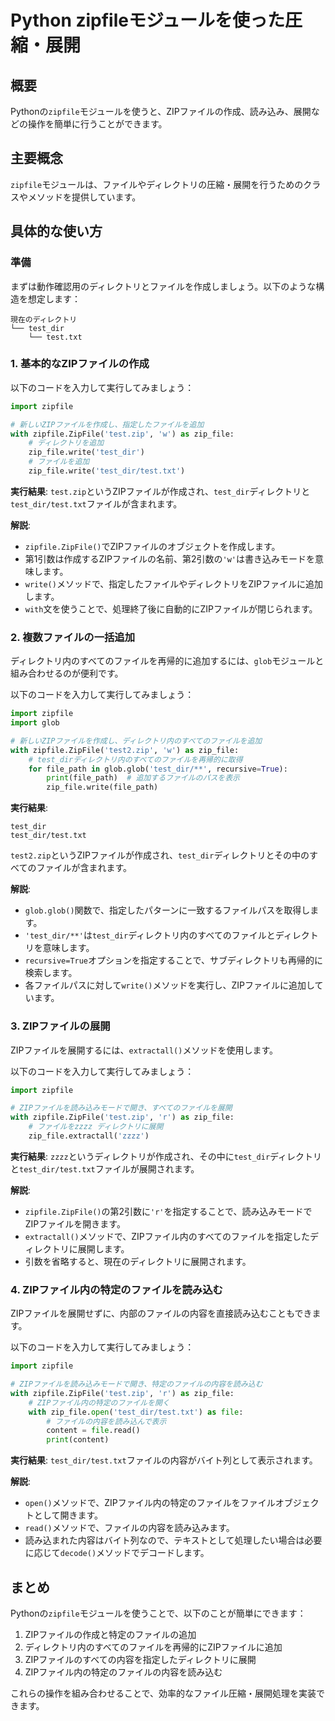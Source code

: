 # Python zipfileモジュールを使った圧縮・展開

## 概要
Pythonの`zipfile`モジュールを使うと、ZIPファイルの作成、読み込み、展開などの操作を簡単に行うことができます。

## 主要概念
`zipfile`モジュールは、ファイルやディレクトリの圧縮・展開を行うためのクラスやメソッドを提供しています。

## 具体的な使い方

### 準備

まずは動作確認用のディレクトリとファイルを作成しましょう。以下のような構造を想定します：

```
現在のディレクトリ
└── test_dir
    └── test.txt
```

### 1. 基本的なZIPファイルの作成

以下のコードを入力して実行してみましょう：

```python
import zipfile

# 新しいZIPファイルを作成し、指定したファイルを追加
with zipfile.ZipFile('test.zip', 'w') as zip_file:
    # ディレクトリを追加
    zip_file.write('test_dir')
    # ファイルを追加
    zip_file.write('test_dir/test.txt')
```

**実行結果**: `test.zip`というZIPファイルが作成され、`test_dir`ディレクトリと`test_dir/test.txt`ファイルが含まれます。

**解説**: 
- `zipfile.ZipFile()`でZIPファイルのオブジェクトを作成します。
- 第1引数は作成するZIPファイルの名前、第2引数の`'w'`は書き込みモードを意味します。
- `write()`メソッドで、指定したファイルやディレクトリをZIPファイルに追加します。
- `with`文を使うことで、処理終了後に自動的にZIPファイルが閉じられます。

### 2. 複数ファイルの一括追加

ディレクトリ内のすべてのファイルを再帰的に追加するには、`glob`モジュールと組み合わせるのが便利です。

以下のコードを入力して実行してみましょう：

```python
import zipfile
import glob

# 新しいZIPファイルを作成し、ディレクトリ内のすべてのファイルを追加
with zipfile.ZipFile('test2.zip', 'w') as zip_file:
    # test_dirディレクトリ内のすべてのファイルを再帰的に取得
    for file_path in glob.glob('test_dir/**', recursive=True):
        print(file_path)  # 追加するファイルのパスを表示
        zip_file.write(file_path)
```

**実行結果**:
```
test_dir
test_dir/test.txt
```

`test2.zip`というZIPファイルが作成され、`test_dir`ディレクトリとその中のすべてのファイルが含まれます。

**解説**:
- `glob.glob()`関数で、指定したパターンに一致するファイルパスを取得します。
- `'test_dir/**'`は`test_dir`ディレクトリ内のすべてのファイルとディレクトリを意味します。
- `recursive=True`オプションを指定することで、サブディレクトリも再帰的に検索します。
- 各ファイルパスに対して`write()`メソッドを実行し、ZIPファイルに追加しています。

### 3. ZIPファイルの展開

ZIPファイルを展開するには、`extractall()`メソッドを使用します。

以下のコードを入力して実行してみましょう：

```python
import zipfile

# ZIPファイルを読み込みモードで開き、すべてのファイルを展開
with zipfile.ZipFile('test.zip', 'r') as zip_file:
    # ファイルをzzzz ディレクトリに展開
    zip_file.extractall('zzzz')
```

**実行結果**: `zzzz`というディレクトリが作成され、その中に`test_dir`ディレクトリと`test_dir/test.txt`ファイルが展開されます。

**解説**:
- `zipfile.ZipFile()`の第2引数に`'r'`を指定することで、読み込みモードでZIPファイルを開きます。
- `extractall()`メソッドで、ZIPファイル内のすべてのファイルを指定したディレクトリに展開します。
- 引数を省略すると、現在のディレクトリに展開されます。

### 4. ZIPファイル内の特定のファイルを読み込む

ZIPファイルを展開せずに、内部のファイルの内容を直接読み込むこともできます。

以下のコードを入力して実行してみましょう：

```python
import zipfile

# ZIPファイルを読み込みモードで開き、特定のファイルの内容を読み込む
with zipfile.ZipFile('test.zip', 'r') as zip_file:
    # ZIPファイル内の特定のファイルを開く
    with zip_file.open('test_dir/test.txt') as file:
        # ファイルの内容を読み込んで表示
        content = file.read()
        print(content)
```

**実行結果**: `test_dir/test.txt`ファイルの内容がバイト列として表示されます。

**解説**:
- `open()`メソッドで、ZIPファイル内の特定のファイルをファイルオブジェクトとして開きます。
- `read()`メソッドで、ファイルの内容を読み込みます。
- 読み込まれた内容はバイト列なので、テキストとして処理したい場合は必要に応じて`decode()`メソッドでデコードします。

## まとめ

Pythonの`zipfile`モジュールを使うことで、以下のことが簡単にできます：

1. ZIPファイルの作成と特定のファイルの追加
2. ディレクトリ内のすべてのファイルを再帰的にZIPファイルに追加
3. ZIPファイルのすべての内容を指定したディレクトリに展開
4. ZIPファイル内の特定のファイルの内容を読み込む

これらの操作を組み合わせることで、効率的なファイル圧縮・展開処理を実装できます。

